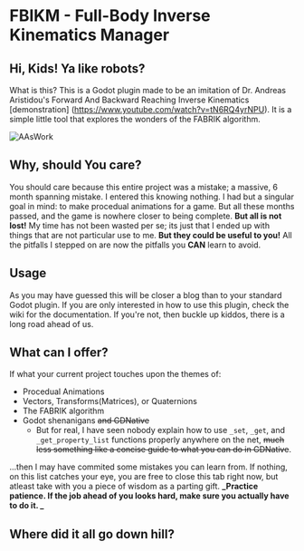 # FBIKM - Full-Body Inverse Kinematics Manager

## Hi, Kids! Ya like robots?
What is this? This is a Godot plugin made to be an imitation of Dr. Andreas Aristidou's Forward And Backward Reaching Inverse Kinematics [demonstration]
(https://www.youtube.com/watch?v=tN6RQ4yrNPU). It is a simple little tool that explores the wonders of the FABRIK algorithm.

![AAsWork](https://img.gs/czjpqfbdkz/full/http://www.andreasaristidou.com/publications/images/FABRIC_gif_1.gif)

## Why, should You care?
You should care because this entire project was a mistake; a massive, 6 month spanning mistake. I entered this knowing nothing. I had but a singular goal in mind: to make procedual animations for a game. But all these months passed, and the game is nowhere closer to being complete. 
**But all is not lost!**
My time has not been wasted per se; its just that I ended up with things that are not particular use to me. **But they could be useful to you!** All the pitfalls I stepped on are now the pitfalls you __CAN__ learn to avoid. 

## Usage 
As you may have guessed this will be closer a blog than to your standard Godot plugin. If you are only interested in how to use this plugin, check the wiki for the documentation. If you're not, then buckle up kiddos, there is a long road ahead of us.

## What can I offer?
If what your current project touches upon the themes of:
- Procedual Animations
- Vectors, Transforms(Matrices), or Quaternions
- The FABRIK algorithm
- Godot shenanigans ~~and GDNative~~
	- But for real, I have seen nobody explain how to use `_set`, `_get`, and `_get_property_list` functions properly anywhere on the net, ~~much less something like a concise guide to what you can do in GDNative~~.

...then I may have commited some mistakes you can learn from. If nothing, on this list catches your eye, you are free to close this tab right now, but atleast take with you a piece of wisdom as a parting gift. **_Practice patience. If the job ahead of you looks hard, make sure you actually have to do it. _**

## Where did it all go down hill?
 

